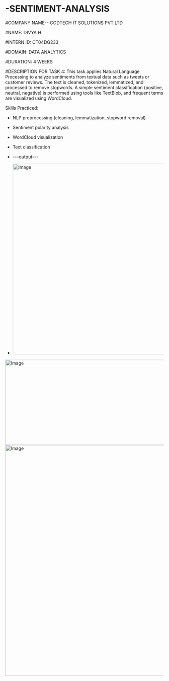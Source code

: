 # -SENTIMENT-ANALYSIS
#COMPANY NAME-- CODTECH IT SOLUTIONS PVT.LTD

#NAME: DIVYA H

#INTERN ID: CT04DG233

#DOMAIN: DATA ANALYTICS

#DURATION: 4 WEEKS

#DESCRIPTION FOR TASK 4:
This task applies Natural Language Processing to analyze sentiments from textual data such as tweets or customer reviews. The text is cleaned, tokenized, lemmatized, and processed to remove stopwords. A simple sentiment classification (positive, neutral, negative) is performed using tools like TextBlob, and frequent terms are visualized using WordCloud.

Skills Practiced:

- NLP preprocessing (cleaning, lemmatization, stopword removal)

- Sentiment polarity analysis

- WordCloud visualization

- Text classification
  
- ---output---
- <img width="881" height="606" alt="Image" src="https://github.com/user-attachments/assets/127a4814-6685-4bf0-9331-28d80f0700ee" />

<img width="676" height="271" alt="Image" src="https://github.com/user-attachments/assets/e3557599-6c7a-4dde-873a-4e448e783db4" />

<img width="876" height="734" alt="Image" src="https://github.com/user-attachments/assets/4fef5841-40fd-4404-aa29-a0d0ec17a9ff" />

  

